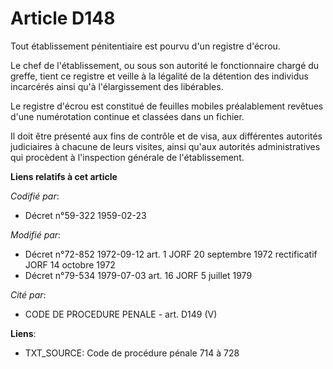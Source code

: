 # Article D148

Tout établissement pénitentiaire est pourvu d'un registre d'écrou.

Le chef de l'établissement, ou sous son autorité le fonctionnaire chargé du greffe, tient ce registre et veille à la légalité
de la détention des individus incarcérés ainsi qu'à l'élargissement des libérables.

Le registre d'écrou est constitué de feuilles mobiles préalablement revêtues d'une numérotation continue et classées dans un
fichier.

Il doit être présenté aux fins de contrôle et de visa, aux différentes autorités judiciaires à chacune de leurs visites,
ainsi qu'aux autorités administratives qui procèdent à l'inspection générale de l'établissement.

**Liens relatifs à cet article**

_Codifié par_:

  - Décret n°59-322 1959-02-23

_Modifié par_:

  - Décret n°72-852 1972-09-12 art. 1 JORF 20 septembre 1972 rectificatif JORF 14 octobre 1972
  - Décret n°79-534 1979-07-03 art. 16 JORF 5 juillet 1979

_Cité par_:

  - CODE DE PROCEDURE PENALE - art. D149 (V)

**Liens**:

  - TXT_SOURCE: Code de procédure pénale 714 à 728
